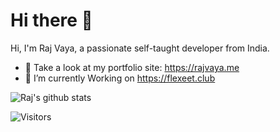 # Hi there 👋
Hi, I'm Raj Vaya, a passionate self-taught developer from India.

- :100: Take a look at my portfolio site: https://rajvaya.me
- 🌱 I’m currently Working on https://flexeet.club

![Raj's github stats](https://github-readme-stats.vercel.app/api?username=rajvaya&show_icons=true)

![Visitors](https://visitor-badge.glitch.me/badge?page_id=rajvaya.rajvaya)




